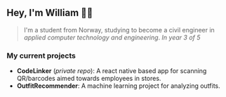 ## Hey, I'm William 👋🏼

> I'm a student from Norway, studying to become a civil engineer in *applied computer technology and engineering*.
> *In year 3 of 5*

### My current projects
- **CodeLinker** (*private repo*): A react native based app for scanning QR/barcodes aimed towards employees in stores.
- **OutfitRecommender**: A machine learning project for analyzing outfits. 

<!-- 
---

[![GitHub Streak](https://github-readme-streak-stats.herokuapp.com?user=williamsaether&theme=dark&ring=fb4362&file=fb4362&currStreakNum=fb4362&currStreakLabel=fb4362&hide_border=true)](https://git.io/streak-stats)
![Your GitHub stats](https://github-readme-stats.vercel.app/api?username=williamsaether&hide_border=true&show_icons=true&bg_color=151515&title_color=fb4362&icon_color=fb4362&text_bold=false&text_color=9e9e9e) --> 
